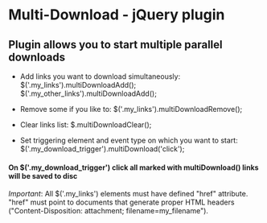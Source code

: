 Multi-Download - jQuery plugin
==============================

Plugin allows you to start multiple parallel downloads
------------------------------------------------------

* Add links you want to download simultaneously:
    $('.my_links').multiDownloadAdd();
    $('.my_other_links').multiDownloadAdd();

* Remove some if you like to:
    $('.my_links').multiDownloadRemove();

* Clear links list:
    $.multiDownloadClear();

* Set triggering element and event type on which you want to start:
    $('.my_download_trigger').multiDownload('click');

#### On $('.my_download_trigger') click all marked with multiDownload() links will be saved to disc

_Important_: All $('.my_links') elements must have defined "href" attribute. 
"href" must point to documents that generate proper HTML headers ("Content-Disposition: attachment; filename=my_filename").

